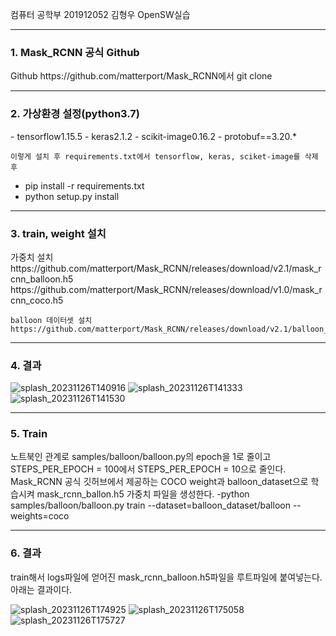
컴퓨터 공학부 201912052 김형우 OpenSW실습
<hr>

<h3>1. Mask_RCNN 공식 Github</h3>
Github https://github.com/matterport/Mask_RCNN에서 git clone

<hr>

<h3>2. 가상환경 설정(python3.7)</h3>
    - tensorflow1.15.5
    - keras2.1.2
    - scikit-image0.16.2
    - protobuf==3.20.*

    이렇게 설치 후 requirements.txt에서 tensorflow, keras, sciket-image를 삭제 후
   - pip install -r requirements.txt
   - python setup.py install

   <hr>


<h3>3. train, weight 설치</h3>
    가중치 설치
    https://github.com/matterport/Mask_RCNN/releases/download/v2.1/mask_rcnn_balloon.h5
    https://github.com/matterport/Mask_RCNN/releases/download/v1.0/mask_rcnn_coco.h5
    
    balloon 데이터셋 설치 https://github.com/matterport/Mask_RCNN/releases/download/v2.1/balloon_dataset.zip 

<hr>

<h3>4. 결과</h3>

![splash_20231126T140916](https://github.com/khw00185/openSW_1/assets/42068509/066b0899-4e75-41e6-8ca4-82cba7ce59d7)
![splash_20231126T141333](https://github.com/khw00185/openSW_1/assets/42068509/530e97d2-4294-42a7-80ca-9031f0c9c8aa)
![splash_20231126T141530](https://github.com/khw00185/openSW_1/assets/42068509/f7069fac-f942-4c23-be49-5889684e987c)
    

<hr>

<h3>5. Train</h3>
    노트북인 관계로 samples/balloon/balloon.py의 epoch을 1로 줄이고 STEPS_PER_EPOCH = 100에서 STEPS_PER_EPOCH = 10으로 줄인다.
    Mask_RCNN 공식 깃허브에서 제공하는 COCO weight과 balloon_dataset으로 학습시켜 mask_rcnn_ballon.h5 가중치 파일을 생성한다.
        -python samples/balloon/balloon.py train --dataset=balloon_dataset/balloon --weights=coco

<hr>

<h3>6. 결과</h3>
    train해서 logs파일에 얻어진 mask_rcnn_balloon.h5파일을 루트파일에 붙여넣는다.
    아래는 결과이다.

![splash_20231126T174925](https://github.com/khw00185/openSW_1/assets/42068509/a660e07a-82d3-4c79-b5d4-81816f06b1b1)
![splash_20231126T175058](https://github.com/khw00185/openSW_1/assets/42068509/dd00791f-18ee-4858-ad83-a7171182ebba)
![splash_20231126T175727](https://github.com/khw00185/openSW_1/assets/42068509/2e875f99-b3c7-48e3-b21e-165cdde50408)

